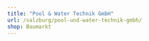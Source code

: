 ```yaml
---
title: "Pool & Water Technik GmbH"
url: /salzburg/pool-und-water-technik-gmbh/
shop: Baumarkt
---
```

